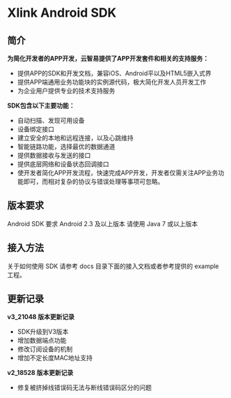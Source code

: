 #  Xlink Android SDK

## 简介


**为简化开发者的APP开发，云智易提供了APP开发套件和相关的支持服务：**
- 提供APP的SDK和开发文档，兼容iOS、Android平以及HTML5嵌入式界
- 提供APP端通用业务功能块的实例源代码，极大简化开发人员开发工作
- 为企业用户提供专业的技术支持服务

**SDK包含以下主要功能：**
- 自动扫描、发现可用设备
- 设备绑定接口
- 建立安全的本地和远程连接，以及心跳维持
- 智能链路功能，选择最优的数据通道
- 提供数据接收与发送的接口
- 提供底层网络和设备状态回调接口
- 使开发者简化APP开发流程，快速完成APP开发，开发者仅需关注APP业务功能即可，而相对复杂的协议与错误处理等事项可忽略。


## 版本要求

Android SDK 要求 Android 2.3 及以上版本
请使用 Java 7 或以上版本


## 接入方法
关于如何使用 SDK 请参考 docs 目录下面的接入文档或者参考提供的 example 工程。

## 更新记录

**v3_21048 版本更新记录** 
- SDK升级到V3版本
- 增加数据端点功能
- 修改订阅设备的机制
- 增加不定长度MAC地址支持


**v2_18528 版本更新记录** 
- 修复被挤掉线错误码无法与断线错误码区分的问题